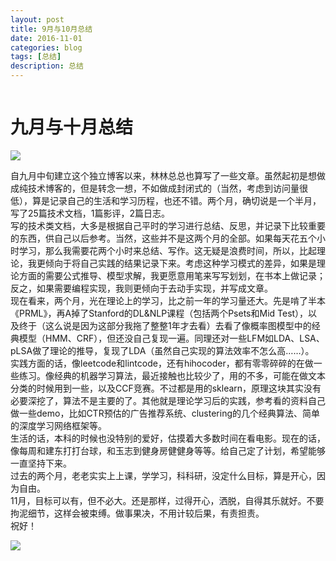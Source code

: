 ```yaml
--- 
layout: post 
title: 9月与10月总结
date: 2016-11-01 
categories: blog 
tags: [总结] 
description: 总结
--- 
```

<body>
<embed src="http://ofy9pfbg6.bkt.clouddn.com/1945.mp3" autostart="1"  loop=-1 type="audio/mpeg" width="0" height="0"></embed></body>

# 九月与十月总结

![](http://isujin.com/wp-content/uploads/2016/10/wallhaven-357404.jpg)

自九月中旬建立这个独立博客以来，林林总总也算写了一些文章。虽然起初是想做成纯技术博客的，但是转念一想，不如做成封闭式的（当然，考虑到访问量很低），算是记录自己的生活和学习历程，也还不错。两个月，确切说是一个半月，写了25篇技术文档，1篇影评，2篇日志。  
写的技术类文档，大多是根据自己平时的学习进行总结、反思，并记录下比较重要的东西，供自己以后参考。当然，这些并不是这两个月的全部。如果每天花五个小时学习，那么我需要花两个小时来总结、写作。这无疑是浪费时间，所以，比起理论，我更倾向于将自己实践的结果记录下来。考虑这种学习模式的差异，如果是理论方面的需要公式推导、模型求解，我更愿意用笔来写写划划，在书本上做记录；反之，如果需要编程实现，我则更倾向于去动手实现，并写成文章。  
现在看来，两个月，光在理论上的学习，比之前一年的学习量还大。先是啃了半本《PRML》，再A掉了Stanford的DL&NLP课程（包括两个Psets和Mid Test），以及终于（这么说是因为这部分我拖了整整1年才去看）去看了像概率图模型中的经典模型（HMM、CRF），但还没自己复现一遍。同理还对一些LFM如LDA、LSA、pLSA做了理论的推导，复现了LDA（虽然自己实现的算法效率不怎么高……）。  
实践方面的话，像leetcode和lintcode，还有hihocoder，都有零零碎碎的在做一些练习。像经典的机器学习算法，最近接触也比较少了，用的不多，可能在做文本分类的时候用到一些，以及CCF竞赛。不过都是用的sklearn，原理这块其实没有必要深挖了，算法不是主要的了。其他就是理论学习后的实践，参考看的资料自己做一些demo，比如CTR预估的广告推荐系统、clustering的几个经典算法、简单的深度学习网络框架等。  
生活的话，本科的时候也没特别的爱好，估摸着大多数时间在看电影。现在的话，像每周和建东打打台球，和玉志到健身房健健身等等。给自己定了计划，希望能够一直坚持下来。  
过去的两个月，老老实实上上课，学学习，科科研，没定什么目标，算是开心，因为自由。  
11月，目标可以有，但不必大。还是那样，过得开心，洒脱，自得其乐就好。不要拘泥细节，这样会被束缚。做事果决，不用计较后果，有责担责。  
祝好！

![](http://10.3.200.202/cache/11/04/isujin.com/0f73ba48db965b2520b0ad5197fc47ca/wallhaven-138067.jpg)
